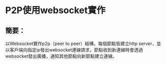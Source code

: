 # P2P使用websocket實作

## 簡要：
以Websocket實作p2p（peer to peer）結構，每個節點皆建立http server，並以客戶端向指定ip發出websocket連線請求，節點收到新連線時會透過websocket發出廣播，通知其他節點向新節點建立連線。
